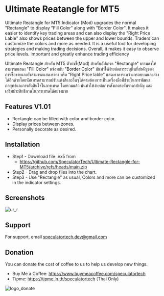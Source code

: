 # Ultimate Reatangle for MT5

Ultimate Reatangle for MT5 Indicator (Mod) upgrades the normal "Rectangle" to display "Fill Color" along with "Border Color". It makes it easier to identify key trading areas and can also display the "Right Price Lable" also shows prices between the upper and lower bounds. Traders can customize the colors and more as needed. It is a useful tool for developing strategies and making trading decisions. Overall, it makes it easy to observe price levels. important and greatly enhance trading efficiency

Ultimate Reatangle สำหรับ MT5 ตัวบ่งชี้(Mod) สำหรับอัปเกรด "Rectangle" ธรรมดาให้สามารถแสดง "Fill Color" พร้อมกับ "Border Color" มันทำให้ง่ายต่อการระบุพื้นที่สำคัญของการซื้อขายและยังสามารถแสดงราคา หรือ "Right Price lable" แสดงราคาระหว่างกรอบบนและล่างได้อีกด้วยโดยนักเทรดสามารถปรับแต่งสีและอื่นๆได้ตามต้องการเป็นเครื่องมือที่ช่วยในการพัฒนากลยุทธ์และการตัดสินใจในการเทรด โดยรวมแล้ว มันทำให้ง่ายต่อการสังเกตระดับราคาสำคัญ และเสริมประสิทธิภาพในการเทรดได้อย่างมาก


## Features V1.01

- Rectangle can be filled with color and border color.
- Display prices between zones.
- Personally decorate as desired.


## Installation

- Step1 - Download file .ex5 from                                                 
    - https://github.com/SpeculatorTech/Ultimate-Rectangle-for-MT5/archive/refs/heads/main.zip
- Step2 - Drag and drop files into the chart.
- Step3 - Use "Rectangle" as usual, Colors and more can be customized in the indicator settings.
## Screenshots

![ur_r](https://github.com/SpeculatorTech/Ultimate-Rectangle-for-MT5/assets/104503579/8c20beb5-163d-4571-8ac2-561ea1b71985)

## Support

For support, email speculatortech.dev@gmail.com


## Donation
You can donate the cost of coffee to us to help us develop new things.
- Buy Me a Coffee: https://www.buymeacoffee.com/speculatortech
- Tipme: https://tipme.in.th/speculatortech (Thai Only)

![logo_donate](https://github.com/SpeculatorTech/Ultimate-Rectangle-for-MT5/assets/104503579/2d721be8-7359-49db-8bf5-017c25bf69ec)
